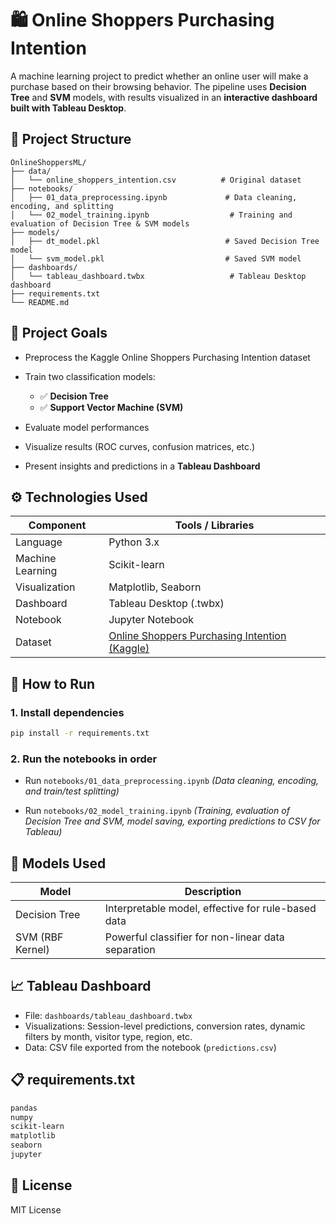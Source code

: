 # 🛍️ Online Shoppers Purchasing Intention

A machine learning project to predict whether an online user will make a purchase based on their browsing behavior. The pipeline uses **Decision Tree** and **SVM** models, with results visualized in an **interactive dashboard built with Tableau Desktop**.

## 📁 Project Structure

```
OnlineShoppersML/
├── data/
│   └── online_shoppers_intention.csv          # Original dataset
├── notebooks/
│   ├── 01_data_preprocessing.ipynb             # Data cleaning, encoding, and splitting
│   └── 02_model_training.ipynb                  # Training and evaluation of Decision Tree & SVM models
├── models/
│   ├── dt_model.pkl                            # Saved Decision Tree model
│   └── svm_model.pkl                           # Saved SVM model
├── dashboards/
│   └── tableau_dashboard.twbx                   # Tableau Desktop dashboard
├── requirements.txt
└── README.md
```

## 🎯 Project Goals

* Preprocess the Kaggle Online Shoppers Purchasing Intention dataset
* Train two classification models:

  * ✅ **Decision Tree**
  * ✅ **Support Vector Machine (SVM)**
* Evaluate model performances
* Visualize results (ROC curves, confusion matrices, etc.)
* Present insights and predictions in a **Tableau Dashboard**

## ⚙ Technologies Used

| Component        | Tools / Libraries                                                                                                                         |
| ---------------- | ----------------------------------------------------------------------------------------------------------------------------------------- |
| Language         | Python 3.x                                                                                                                                |
| Machine Learning | Scikit-learn                                                                                                                              |
| Visualization    | Matplotlib, Seaborn                                                                                                                       |
| Dashboard        | Tableau Desktop (.twbx)                                                                                                                   |
| Notebook         | Jupyter Notebook                                                                                                                          |
| Dataset          | [Online Shoppers Purchasing Intention (Kaggle)](https://www.kaggle.com/datasets/imakash3011/online-shoppers-purchasing-intention-dataset) |

## 🚀 How to Run

### 1. Install dependencies

```bash
pip install -r requirements.txt
```

### 2. Run the notebooks in order

* Run `notebooks/01_data_preprocessing.ipynb`
  *(Data cleaning, encoding, and train/test splitting)*

* Run `notebooks/02_model_training.ipynb`
  *(Training, evaluation of Decision Tree and SVM, model saving, exporting predictions to CSV for Tableau)*

## 🧠 Models Used

| Model            | Description                                        |
| ---------------- | -------------------------------------------------- |
| Decision Tree    | Interpretable model, effective for rule-based data |
| SVM (RBF Kernel) | Powerful classifier for non-linear data separation |

## 📈 Tableau Dashboard

* File: `dashboards/tableau_dashboard.twbx`
* Visualizations: Session-level predictions, conversion rates, dynamic filters by month, visitor type, region, etc.
* Data: CSV file exported from the notebook (`predictions.csv`)

## 📋 requirements.txt

```txt
pandas
numpy
scikit-learn
matplotlib
seaborn
jupyter
```

## 📄 License

MIT License
